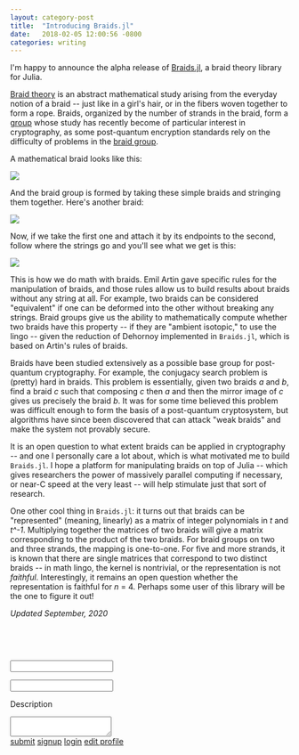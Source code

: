 ```yaml
---
layout: category-post
title:  "Introducing Braids.jl"
date:   2018-02-05 12:00:56 -0800
categories: writing
---
```


I'm happy to announce the alpha release of [Braids.jl](https://github.com/jwvictor/Braids.jl), a braid theory library for Julia.

[Braid theory](https://en.wikipedia.org/wiki/Braid_theory) is an abstract mathematical study arising from the everyday notion of a braid -- just like in a girl's hair, or in the fibers woven together to form a rope. Braids, organized by the number of strands in the braid, form a [group](https://en.wikipedia.org/wiki/Group_(mathematics)) whose study has recently become of particular interest in cryptography, as some post-quantum encryption standards rely on the difficulty of problems in the [braid group](https://en.wikipedia.org/wiki/Braid_group).

A mathematical braid looks like this:

![](https://upload.wikimedia.org/wikipedia/commons/3/33/Braid_s3.png)

And the braid group is formed by taking these simple braids and stringing them together. Here's another braid:

![](https://upload.wikimedia.org/wikipedia/commons/3/31/Braid_s2.png)

Now, if we take the first one and attach it by its endpoints to the second, follow where the strings go and you'll see what we get is this:

![](https://upload.wikimedia.org/wikipedia/commons/e/e7/Braid_s3s2.png)

This is how we do math with braids. Emil Artin gave specific rules for the manipulation of braids, and those rules allow us to build results about braids without any string at all. For example, two braids can be considered "equivalent" if one can be deformed into the other without breaking any strings. Braid groups give us the ability to mathematically compute whether two braids have this property -- if they are "ambient isotopic," to use the lingo -- given the reduction of Dehornoy implemented in `Braids.jl`, which is based on Artin's rules of braids. 

Braids have been studied extensively as a possible base group for post-quantum cryptography. For example, the conjugacy search problem is (pretty) hard in braids. This problem is essentially, given two braids _a_ and _b_, find a braid _c_ such that composing _c_ then _a_ and then the mirror image of _c_ gives us precisely the braid _b_. It was for some time believed this problem was difficult enough to form the basis of a post-quantum cryptosystem, but algorithms have since been discovered that can attack "weak braids" and make the system not provably secure. 

It is an open question to what extent braids can be applied in cryptography -- and one I personally care a lot about, which is what motivated me to build `Braids.jl`. I hope a platform for manipulating braids on top of Julia -- which gives researchers the power of massively parallel computing if necessary, or near-C speed at the very least -- will help stimulate just that sort of research.

One other cool thing in `Braids.jl`: it turns out that braids can be "represented" (meaning, linearly) as a matrix of integer polynomials in _t_ and _t^-1_. Multiplying together the matrices of two braids will give a matrix corresponding to the product of the two braids. For braid groups on two and three strands, the mapping is one-to-one. For five and more strands, it is known that there are single matrices that correspond to two distinct braids -- in math lingo, the kernel is nontrivial, or the representation is not _faithful_. Interestingly, it remains an open question whether the representation is faithful for _n_ = 4. Perhaps some user of this library will be the one to figure it out!

_Updated September, 2020_

<div id="comments" class="zp-main">
  <div class="zp-inputs">
      <p>
          <span class="zp-br">&nbsp;</span>
          <span class="zp-description"> </span>
      </p>
      <p class="zp-help-message">&nbsp;</p>
      <p><span class="zp-input-label"> </span></p>
      <input  type="text" />
      <p><span class="zp-pass-label"> </span></p>
      <input type="password" />
      <div class="zp-comments-edit-profile">
          <p><span class="zp-textarea-description">Description</span></p>
          <textarea></textarea>
      </div>
  </div>
  <div class="zp-comments-links">
      <a class="zp-submit-link zp-form-link" href="#">submit</a>
      <a class="zp-signup-link zp-form-link" href="#">signup</a>
      <a class="zp-login-link zp-form-link" href="#">login</a>
      <a class="zp-edit-profile-link zp-form-link" href="#">edit profile</a>
  </div>
  <div class="zp-comments"></div>
</div>
<script>
  // Takes ID, subuser token, div ID, and options. 
  commentsify('044afe26-7cf1-44b6-a27a-a2303a30e655', 'cjs_token', 'comments', {layout: "standard", auth: "3pa"})
</script>